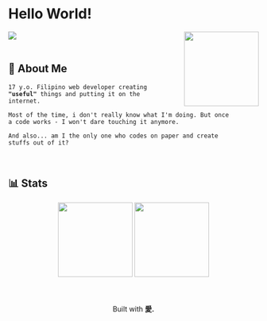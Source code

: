 # Hello World!

<picture>
  <img align="right" height="150" src="https://avatars.githubusercontent.com/u/136299953">
</picture>

<div align="left">
  <a href="https://skillicons.dev">
    <img src="https://skillicons.dev/icons?i=html,css,js,git,github,vscode&perline=3" />
  </a>
</div>

<br>

## 🙂 About Me
<code>17 y.o. Filipino web developer creating <strong>"useful"</strong> things and putting it on the internet.</code>

<code>Most of the time, i don't really know what I'm doing. But once a code works - I won't dare touching it anymore.</code>

<code>And also... am I the only one who codes on paper and create stuffs out of it?</code>

<br>

## 📊 Stats
<div align="center">
<img height="150" src="https://github-readme-stats.vercel.app/api/top-langs/?username=bocharudo&theme=tokyonight&layout=compact&hide_border=true" draggable="false">
<img height=150 src="http://github-profile-summary-cards.vercel.app/api/cards/profile-details?username=bocharudo&theme=tokyonight">
</div>

<br>
<br>
<br>

<div align="center">
  Built with <strong>愛.</strong>
</div>
